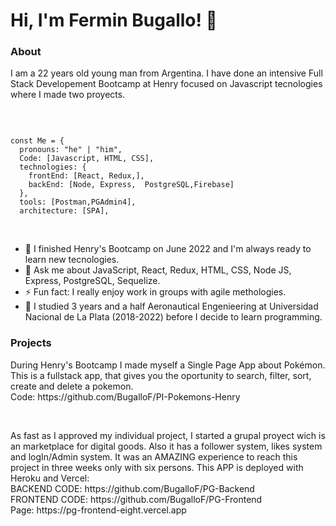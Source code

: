 <h1>Hi, I'm Fermin Bugallo! 👋
</h1>
<h3>
About
</h3>
<p>I am a 22 years old young man from Argentina. I have done an intensive Full Stack Developement Bootcamp at Henry focused on Javascript tecnologies where I made two proyects. </p>
<br/>


````

const Me = {
  pronouns: "he" | "him",
  Code: [Javascript, HTML, CSS],
  technologies: {
    frontEnd: [React, Redux,],
    backEnd: [Node, Express,  PostgreSQL,Firebase]
  },
  tools: [Postman,PGAdmin4],
  architecture: [SPA],
````
<br/>

- 🌱 I finished Henry's Bootcamp on June 2022 and I'm always ready to learn new tecnologies.
- 💬 Ask me about JavaScript, React, Redux, HTML, CSS, Node JS, Express, PostgreSQL, Sequelize.
- ⚡ Fun fact: I really enjoy work in groups with agile methologies.
- 📖 I studied 3 years and a half Aeronautical Engenieering at Universidad Nacional de La Plata (2018-2022) before I decide to learn programming.
<h3>
Projects 
</h3>
<p>
  During Henry's Bootcamp I made myself a Single Page App about Pokémon.
  This is a fullstack app, that gives you the oportunity to search, filter, sort, create and delete a pokemon. <br/>
  Code: https://github.com/BugalloF/PI-Pokemons-Henry 
 </p>
 <br/>
 <p>
  As fast as I approved my individual project, I started a grupal proyect wich is an marketplace for digital goods. 
  Also it has a follower system, likes system and logIn/Admin system. 
  It was an AMAZING experience to reach this project in three weeks only with six persons.
  This APP is deployed with Heroku and Vercel: <br/>
  BACKEND CODE: https://github.com/BugalloF/PG-Backend <br/>
  FRONTEND CODE: https://github.com/BugalloF/PG-Frontend <br/>
  Page: https://pg-frontend-eight.vercel.app
 </p>
  
